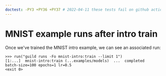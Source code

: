 ```yaml
---
doctest: -PY3 +PY36 +PY37 # 2022-04-11 these tests fail on github actions because TF 1.14 fails to install. We need to update to a more current tensorflow version that has wheels available.
---
```


# MNIST example runs after intro train

Once we've trained the MNIST intro example, we can see an associated
run:

    >>> run("guild runs -Fo mnist-intro:train --limit 1")
    [1:...]  mnist-intro:train (...examples/models)  ...  completed  batch-size=100 epochs=1 lr=0.5
    <exit 0>
